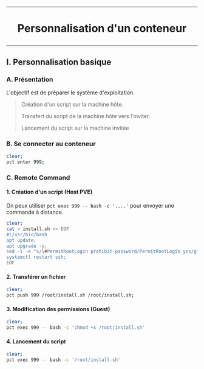 ------------------------------------------------------------------------------------------------------
# <p align='center'> Personnalisation d'un conteneur </p>
------------------------------------------------------------------------------------------------------
## I. Personnalisation basique
### A. Présentation
L'objectif est de préparer le système d'exploitation.

> Création d'un script sur la machine hôte.
>
> Transfert du script de la machine hôte vers l'inviter.
>
> Lancement du script sur la machine invitée

### B. Se connecter au conteneur
```bash
clear;
pct enter 999;
```

### C. Remote Command
#### 1. Création d'un script (Host PVE)
On peux utiliser `pct exec 999 -- bash -c '....'` pour envoyer une commande à distance.
```bash
clear;
cat > install.sh << EOF
#!/usr/bin/bash
apt update;
apt upgrade -y;
sed -i -e "s/\#PermitRootLogin prohibit-password/PermitRootLogin yes/g" /etc/ssh/sshd_config;
systemctl restart ssh;
EOF
```

#### 2. Transférer un fichier
```bash
clear;
pct push 999 /root/install.sh /root/install.sh;
```

#### 3. Modification des permissions (Guest)
```bash
clear;
pct exec 999 -- bash -c 'chmod +x /root/install.sh'
```
#### 4. Lancement du script
```bash
clear;
pct exec 999 -- bash -c '/root/install.sh'
```

